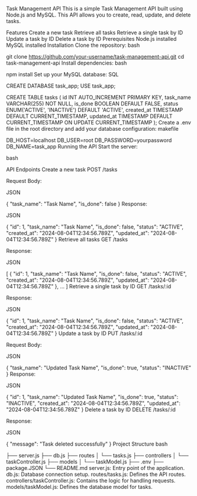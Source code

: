 Task Management API
This is a simple Task Management API built using Node.js and MySQL. This API allows you to create, read, update, and delete tasks.

Features
Create a new task
Retrieve all tasks
Retrieve a single task by ID
Update a task by ID
Delete a task by ID
Prerequisites
Node.js installed
MySQL installed
Installation
Clone the repository:
bash

git clone https://github.com/your-username/task-management-api.git
cd task-management-api
Install dependencies:
bash

npm install
Set up your MySQL database:
SQL

CREATE DATABASE task_app;
USE task_app;

CREATE TABLE tasks (
  id INT AUTO_INCREMENT PRIMARY KEY,
  task_name VARCHAR(255) NOT NULL,
  is_done BOOLEAN DEFAULT FALSE,
  status ENUM('ACTIVE', 'INACTIVE') DEFAULT 'ACTIVE',
  created_at TIMESTAMP DEFAULT CURRENT_TIMESTAMP,
  updated_at TIMESTAMP DEFAULT CURRENT_TIMESTAMP ON UPDATE CURRENT_TIMESTAMP
);
Create a .env file in the root directory and add your database configuration:
makefile

DB_HOST=localhost
DB_USER=root
DB_PASSWORD=yourpassword
DB_NAME=task_app
Running the API
Start the server:

bash

API Endpoints
Create a new task
POST /tasks

Request Body:

JSON

{
  "task_name": "Task Name",
  "is_done": false
}
Response:

JSON

{
  "id": 1,
  "task_name": "Task Name",
  "is_done": false,
  "status": "ACTIVE",
  "created_at": "2024-08-04T12:34:56.789Z",
  "updated_at": "2024-08-04T12:34:56.789Z"
}
Retrieve all tasks
GET /tasks

Response:

JSON

[
  {
    "id": 1,
    "task_name": "Task Name",
    "is_done": false,
    "status": "ACTIVE",
    "created_at": "2024-08-04T12:34:56.789Z",
    "updated_at": "2024-08-04T12:34:56.789Z"
  },
  ...
]
Retrieve a single task by ID
GET /tasks/:id

Response:

JSON

{
  "id": 1,
  "task_name": "Task Name",
  "is_done": false,
  "status": "ACTIVE",
  "created_at": "2024-08-04T12:34:56.789Z",
  "updated_at": "2024-08-04T12:34:56.789Z"
}
Update a task by ID
PUT /tasks/:id

Request Body:

JSON

{
  "task_name": "Updated Task Name",
  "is_done": true,
  "status": "INACTIVE"
}
Response:

JSON

{
  "id": 1,
  "task_name": "Updated Task Name",
  "is_done": true,
  "status": "INACTIVE",
  "created_at": "2024-08-04T12:34:56.789Z",
  "updated_at": "2024-08-04T12:34:56.789Z"
}
Delete a task by ID
DELETE /tasks/:id

Response:

JSON

{
  "message": "Task deleted successfully"
}
Project Structure
bash

├── server.js
├── db.js
├── routes
│   └── tasks.js
├── controllers
│   └── taskController.js
├── models
│   └── taskModel.js
├── .env
├── package.JSON
└── README.md
server.js: Entry point of the application.
db.js: Database connection setup.
routes/tasks.js: Defines the API routes.
controllers/taskController.js: Contains the logic for handling requests.
models/taskModel.js: Defines the database model for tasks.
